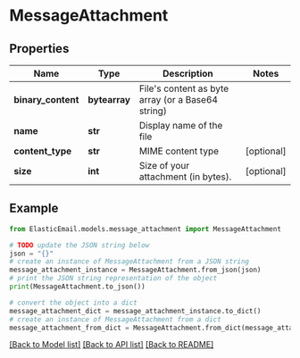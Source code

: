# MessageAttachment


## Properties

Name | Type | Description | Notes
------------ | ------------- | ------------- | -------------
**binary_content** | **bytearray** | File&#39;s content as byte array (or a Base64 string) | 
**name** | **str** | Display name of the file | 
**content_type** | **str** | MIME content type | [optional] 
**size** | **int** | Size of your attachment (in bytes). | [optional] 

## Example

```python
from ElasticEmail.models.message_attachment import MessageAttachment

# TODO update the JSON string below
json = "{}"
# create an instance of MessageAttachment from a JSON string
message_attachment_instance = MessageAttachment.from_json(json)
# print the JSON string representation of the object
print(MessageAttachment.to_json())

# convert the object into a dict
message_attachment_dict = message_attachment_instance.to_dict()
# create an instance of MessageAttachment from a dict
message_attachment_from_dict = MessageAttachment.from_dict(message_attachment_dict)
```
[[Back to Model list]](../README.md#documentation-for-models) [[Back to API list]](../README.md#documentation-for-api-endpoints) [[Back to README]](../README.md)


